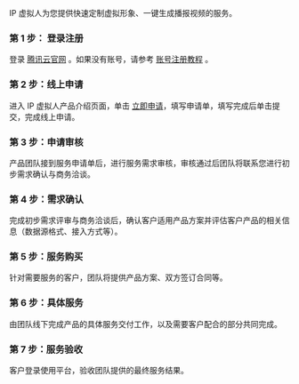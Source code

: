 IP 虚拟人为您提供快速定制虚拟形象、一键生成播报视频的服务。

### 第 1 步： 登录注册
登录 [腾讯云官网](https://cloud.tencent.com/) 。如果没有账号，请参考 [账号注册教程](https://www.qcloud.com/document/product/378/8415) 。

### 第 2 步：线上申请
进入 IP 虚拟人产品介绍页面，单击 [立即申请]()，填写申请单，填写完成后单击提交，完成线上申请。

### 第 3 步：申请审核
产品团队接到服务申请单后，进行服务需求审核，审核通过后团队将联系您进行初步需求确认与商务洽谈。

### 第 4 步：需求确认
完成初步需求评审与商务洽谈后，确认客户适用产品方案并评估客户产品的相关信息（数据源格式、接入方式等）。

### 第 5 步：服务购买
针对需要服务的客户，团队将提供产品方案、双方签订合同等。

### 第 6 步：具体服务
由团队线下完成产品的具体服务交付工作，以及需要客户配合的部分共同完成。

### 第 7 步：服务验收
客户登录使用平台，验收团队提供的最终服务结果。
